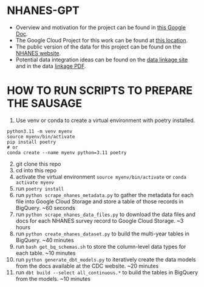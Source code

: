 # NHANES-GPT

- Overview and motivation for the project can be found in [this Google Doc](https://docs.google.com/document/d/1yGMVv0lAG1Khn-1e-n5j36-AqhUl2MlwFfkcyCe8Dnk/edit#heading=h.1pjtlu1ugxog).
- The Google Cloud Project for this work can be found at [this location](https://console.cloud.google.com/home/dashboard?authuser=8&organizationId=511853297911&project=nhanes-genai).
- The public version of the data for this project can be found on the [NHANES website](https://www.cdc.gov/nchs/nhanes/index.htm).
- Potential data integration ideas can be found on the [data linkage site](https://www.cdc.gov/nchs/data-linkage/index.htm) and in the data [linkage PDF](https://www.cdc.gov/nchs/data/datalinkage/LinkageTable_1.pdf). 

# HOW TO RUN SCRIPTS TO PREPARE THE SAUSAGE
1. Use venv or conda to create a virtual environment with poetry installed.
```
python3.11 -m venv myenv
source myenv/bin/activate
pip install poetry
# or 
conda create --name myenv python=3.11 poetry
```
2. git clone this repo
3. cd into this repo
4. activate the virtual environment `source myenv/bin/activate` or `conda activate myenv`
4. run `poetry install`
5. run `python scrape_nhanes_metadata.py` to gather the metadata for each file into Google Cloud Storage and store a table of those records in BigQuery. ~60 seconds
6. run `python scrape_nhanes_data_files.py` to download the data files and docs for each NHANES survey record to Google Cloud Storage. ~3 hours
7. run `python create_nhanes_dataset.py` to build the multi-year tables in BigQuery. ~40 minutes
8. run `bash get_bq_schemas.sh` to store the column-level data types for each table. ~10 minutes
9. run `python generate_dbt_models.py` to iteratively create the data models from the docs available at the CDC website. ~20 minutes
10. run `dbt build --select all_continuous.*` to build the tables in BigQuery from the models. ~10 minutes
